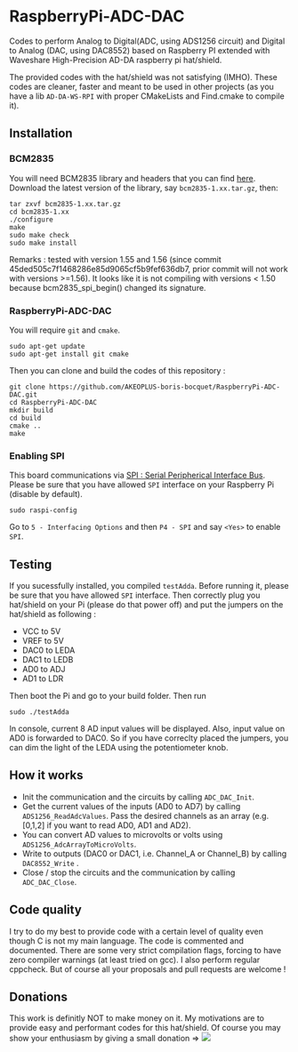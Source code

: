 # RaspberryPi-ADC-DAC
Codes to perform Analog to Digital(ADC, using ADS1256 circuit) and Digital to Analog (DAC, using DAC8552) based on Raspberry PI extended with Waveshare High-Precision AD-DA raspberry pi hat/shield.

The provided codes with the hat/shield was not satisfying (IMHO). These codes are cleaner, faster and meant to be used in other projects (as you have a lib `AD-DA-WS-RPI` with proper CMakeLists and Find.cmake to compile it).

## Installation

### BCM2835

You will need BCM2835 library and headers that you can find [here](http://www.airspayce.com/mikem/bcm2835/).
Download the latest version of the library, say `bcm2835-1.xx.tar.gz`, then:

```shell
tar zxvf bcm2835-1.xx.tar.gz
cd bcm2835-1.xx
./configure
make
sudo make check
sudo make install
```

Remarks : tested with version 1.55 and 1.56 (since commit 45ded505c7f1468286e85d9065cf5b9fef636db7, prior commit will not work with versions >=1.56). It looks like it is not compiling with versions < 1.50 because bcm2835_spi_begin() changed its signature. 


### RaspberryPi-ADC-DAC

You will require `git` and `cmake`.

```shell
sudo apt-get update
sudo apt-get install git cmake
```

Then you can clone and build the codes of this repository : 
```shell
git clone https://github.com/AKEOPLUS-boris-bocquet/RaspberryPi-ADC-DAC.git
cd RaspberryPi-ADC-DAC
mkdir build
cd build
cmake ..
make
```

### Enabling SPI

This board communications via [SPI : Serial Peripherical Interface Bus](https://en.wikipedia.org/wiki/Serial_Peripheral_Interface_Bus).
Please be sure that you have allowed `SPI` interface on your Raspberry Pi (disable by default).

```shell
sudo raspi-config
```

Go to `5 - Interfacing Options` and then `P4 - SPI` and say `<Yes>` to enable `SPI`. 

## Testing

If you sucessfully installed, you compiled `testAdda`. Before running it, please be sure that you have allowed `SPI` interface. Then correctly plug you hat/shield on your Pi (please do that power off) and put the jumpers on the hat/shield as following : 
* VCC to 5V
* VREF to 5V
* DAC0 to LEDA
* DAC1 to LEDB
* AD0 to ADJ
* AD1 to LDR

Then boot the Pi and go to your build folder. Then run
```shell
sudo ./testAdda
```

In console, current 8 AD input values will be displayed. Also, input value on AD0 is forwarded to DAC0. So if you have correclty placed the jumpers, you can dim the light of the LEDA using the potentiometer knob.

## How it works

* Init the communication and the circuits by calling `ADC_DAC_Init`.
* Get the current values of the inputs (AD0 to AD7) by calling `ADS1256_ReadAdcValues`. Pass the desired channels as an array (e.g. [0,1,2] if you want to read AD0, AD1 and AD2).
* You can convert AD values to microvolts or volts using `ADS1256_AdcArrayToMicroVolts`.
* Write to outputs (DAC0 or DAC1, i.e. Channel_A or Channel_B) by calling `DAC8552_Write` .
* Close / stop the circuits and the communication by calling `ADC_DAC_Close`.

## Code quality

I try to do my best to provide code with a certain level of quality even though C is not my main language. The code is commented and documented. There are some very strict compilation flags, forcing to have zero compiler warnings (at least tried on gcc). I also perform regular cppcheck. But of course all your proposals and pull requests are welcome !

## Donations

This work is definitly NOT to make money on it. My motivations are to provide easy and performant codes for this hat/shield. Of course you may show your enthusiasm by giving a small donation => [![](https://www.paypalobjects.com/en_US/i/btn/btn_donateCC_LG.gif)](https://paypal.me/borisBocquet?locale.x=fr_FR) 
